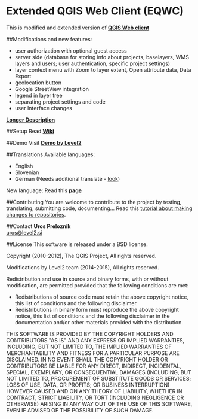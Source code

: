 Extended QGIS Web Client (EQWC)
===============================

This is modified and extended version of **[QGIS Web client](https://github.com/qgis/QGIS-Web-Client)**

##Modifications and new features:
* user authorization with optional guest access
* server side (database for storing info about projects, baselayers, WMS layers and users; user authentication, specific project settings)
* layer context menu with Zoom to layer extent, Open attribute data, Data Export
* geolocation button
* Google StreetView integration
* legend in layer tree
* separating project settings and code
* user Interface changes

**[Longer Description](http://level2.si/index.php/2015/06/14/whats-new-in-extended-qgis-web-client/)**

##Setup
Read **[Wiki](../../wiki)**

##Demo
Visit **[Demo by Level2](http://level2.si/gisapp/eu_demo)**

##Translations
Available languages:
* English
* Slovenian
* German (Needs additional translate - [look](https://github.com/uprel/gisapp/issues/7))

New language:
Read this **[page](../../wiki/6.-Translations)**

##Contributing
You are welcome to contribute to the project by testing, translating, submitting code, documenting... 
Read this [tutorial about making changes to repositories](https://help.github.com/articles/fork-a-repo/).

##Contact
**Uros Preloznik**<br>
uros@level2.si

##License
This software is released under a BSD license.

Copyright (2010-2012), The QGIS Project, All rights reserved.

Modifications by Level2 team (2014-2015), All rights reserved.

Redistribution and use in source and binary forms, with or without modification, are permitted
provided that the following conditions are met:

- Redistributions of source code must retain the above copyright notice, this list of conditions
  and the following disclaimer.
- Redistributions in binary form must reproduce the above copyright notice, this list of conditions
  and the following disclaimer in the documentation and/or other materials provided with the distribution.

THIS SOFTWARE IS PROVIDED BY THE COPYRIGHT HOLDERS AND CONTRIBUTORS "AS IS" AND ANY EXPRESS OR
IMPLIED WARRANTIES, INCLUDING, BUT NOT LIMITED TO, THE IMPLIED WARRANTIES OF MERCHANTABILITY AND FITNESS
FOR A PARTICULAR PURPOSE ARE DISCLAIMED. IN NO EVENT SHALL THE COPYRIGHT HOLDER OR CONTRIBUTORS BE LIABLE
FOR ANY DIRECT, INDIRECT, INCIDENTAL, SPECIAL, EXEMPLARY, OR CONSEQUENTIAL DAMAGES (INCLUDING, BUT NOT
LIMITED TO, PROCUREMENT OF SUBSTITUTE GOODS OR SERVICES; LOSS OF USE, DATA, OR PROFITS; OR BUSINESS INTERRUPTION)
HOWEVER CAUSED AND ON ANY THEORY OF LIABILITY, WHETHER IN CONTRACT, STRICT LIABILITY, OR TORT
(INCLUDING NEGLIGENCE OR OTHERWISE) ARISING IN ANY WAY OUT OF THE USE OF THIS SOFTWARE, EVEN IF ADVISED OF
THE POSSIBILITY OF SUCH DAMAGE.
